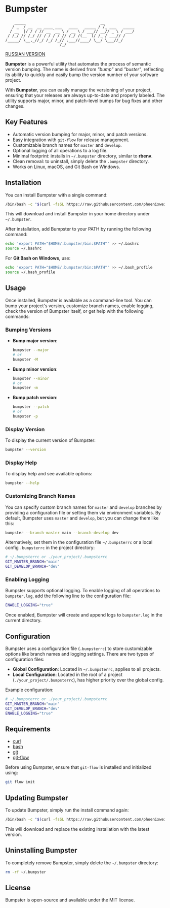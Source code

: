 # Bumpster

```ascii
    _____                                 __
   / _  / __  __ ____ ___   ____   _____ / /_ ___   _____
  / __  |/ / / // __ `__ \ / __ \ / ___// __// _ \ / ___/
 / /_/ // /_/ // / / / / // /_/ /(__  )/ /_ / ___// /
/_____/ \__,_//_/ /_/ /_// .___//____/ \__/ \___//_/
                        /_/
```

[RUSSIAN VERSION](README_RU.md)

**Bumpster** is a powerful utility that automates the process of semantic version bumping. The name is derived from *"bump"* and *"buster"*, reflecting its ability to quickly and easily bump the version number of your software project.

With **Bumpster**, you can easily manage the versioning of your project, ensuring that your releases are always up-to-date and properly labeled. The utility supports major, minor, and patch-level bumps for bug fixes and other changes.

## Key Features

- Automatic version bumping for major, minor, and patch versions.
- Easy integration with `git-flow` for release management.
- Customizable branch names for `master` and `develop`.
- Optional logging of all operations to a log file.
- Minimal footprint: installs in `~/.bumpster` directory, similar to **rbenv**.
- Clean removal: to uninstall, simply delete the `.bumpster` directory.
- Works on Linux, macOS, and Git Bash on Windows.

## Installation

You can install Bumpster with a single command:

```bash
/bin/bash -c "$(curl -fsSL https://raw.githubusercontent.com/phoenixweiss/bumpster/main/install.sh)"
```

This will download and install Bumpster in your home directory under `~/.bumpster`.

After installation, add Bumpster to your PATH by running the following command:

```bash
echo 'export PATH="$HOME/.bumpster/bin:$PATH"' >> ~/.bashrc
source ~/.bashrc
```

For **Git Bash on Windows**, use:

```bash
echo 'export PATH="$HOME/.bumpster/bin:$PATH"' >> ~/.bash_profile
source ~/.bash_profile
```

## Usage

Once installed, Bumpster is available as a command-line tool. You can bump your project's version, customize branch names, enable logging, check the version of Bumpster itself, or get help with the following commands:

### Bumping Versions

- **Bump major version**:

  ```bash
  bumpster --major
  # or
  bumpster -M
  ```

- **Bump minor version**:

  ```bash
  bumpster --minor
  # or
  bumpster -m
  ```

- **Bump patch version**:

  ```bash
  bumpster --patch
  # or
  bumpster -p
  ```

### Display Version

To display the current version of Bumpster:

```bash
bumpster --version
```

### Display Help

To display help and see available options:

```bash
bumpster --help
```

### Customizing Branch Names

You can specify custom branch names for `master` and `develop` branches by providing a configuration file or setting them via environment variables. By default, Bumpster uses `master` and `develop`, but you can change them like this:

```bash
bumpster --branch-master main --branch-develop dev
```

Alternatively, set them in the configuration file `~/.bumpsterrc` or a local config `.bumpsterrc` in the project directory:

```bash
# ~/.bumpsterrc or ./your_project/.bumpsterrc
GIT_MASTER_BRANCH="main"
GIT_DEVELOP_BRANCH="dev"
```

### Enabling Logging

Bumpster supports optional logging. To enable logging of all operations to `bumpster.log`, add the following line to the configuration file:

```bash
ENABLE_LOGGING="true"
```

Once enabled, Bumpster will create and append logs to `bumpster.log` in the current directory.

## Configuration

Bumpster uses a configuration file (`.bumpsterrc`) to store customizable options like branch names and logging settings. There are two types of configuration files:

- **Global Configuration**: Located in `~/.bumpsterrc`, applies to all projects.
- **Local Configuration**: Located in the root of a project (`./your_project/.bumpsterrc`), has higher priority over the global config.

Example configuration:

```bash
# ~/.bumpsterrc or ./your_project/.bumpsterrc
GIT_MASTER_BRANCH="main"
GIT_DEVELOP_BRANCH="dev"
ENABLE_LOGGING="true"
```

## Requirements

- [curl](https://curl.se/)
- [bash](https://www.gnu.org/software/bash/)
- [git](https://git-scm.com/)
- [git-flow](https://danielkummer.github.io/git-flow-cheatsheet/index.html)

Before using Bumpster, ensure that `git-flow` is installed and initialized using:

```bash
git flow init
```

## Updating Bumpster

To update Bumpster, simply run the install command again:

```bash
/bin/bash -c "$(curl -fsSL https://raw.githubusercontent.com/phoenixweiss/bumpster/main/install.sh)"
```

This will download and replace the existing installation with the latest version.

## Uninstalling Bumpster

To completely remove Bumpster, simply delete the `~/.bumpster` directory:

```bash
rm -rf ~/.bumpster
```

## License

Bumpster is open-source and available under the MIT license.
